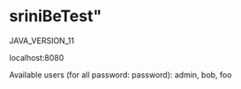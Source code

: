 # sriniBeTest"

JAVA_VERSION_11

localhost:8080

Available users (for all password: password): admin, bob, foo
